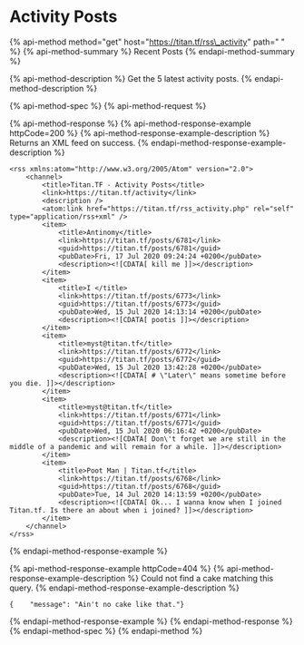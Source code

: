 # Activity Posts

{% api-method method="get" host="https://titan.tf/rss\_activity" path=" " %}
{% api-method-summary %}
Recent Posts
{% endapi-method-summary %}

{% api-method-description %}
Get the 5 latest activity posts.
{% endapi-method-description %}

{% api-method-spec %}
{% api-method-request %}

{% api-method-response %}
{% api-method-response-example httpCode=200 %}
{% api-method-response-example-description %}
Returns an XML feed on success.
{% endapi-method-response-example-description %}

```markup
<rss xmlns:atom="http://www.w3.org/2005/Atom" version="2.0">
    <channel>
        <title>Titan.TF - Activity Posts</title>
        <link>https://titan.tf/activity</link>
        <description />
        <atom:link href="https://titan.tf/rss_activity.php" rel="self" type="application/rss+xml" />
        <item>
            <title>Antinomy</title>
            <link>https://titan.tf/posts/6781</link>
            <guid>https://titan.tf/posts/6781</guid>
            <pubDate>Fri, 17 Jul 2020 09:24:24 +0200</pubDate>
            <description><![CDATA[ kill me ]]></description>
        </item>
        <item>
            <title>I </title>
            <link>https://titan.tf/posts/6773</link>
            <guid>https://titan.tf/posts/6773</guid>
            <pubDate>Wed, 15 Jul 2020 14:13:14 +0200</pubDate>
            <description><![CDATA[ pootis ]]></description>
        </item>
        <item>
            <title>myst@titan.tf</title>
            <link>https://titan.tf/posts/6772</link>
            <guid>https://titan.tf/posts/6772</guid>
            <pubDate>Wed, 15 Jul 2020 13:42:28 +0200</pubDate>
            <description><![CDATA[ # \"Later\" means sometime before you die. ]]></description>
        </item>
        <item>
            <title>myst@titan.tf</title>
            <link>https://titan.tf/posts/6771</link>
            <guid>https://titan.tf/posts/6771</guid>
            <pubDate>Wed, 15 Jul 2020 06:16:42 +0200</pubDate>
            <description><![CDATA[ Don\'t forget we are still in the middle of a pandemic and will remain for a while. ]]></description>
        </item>
        <item>
            <title>Poot Man | Titan.tf</title>
            <link>https://titan.tf/posts/6768</link>
            <guid>https://titan.tf/posts/6768</guid>
            <pubDate>Tue, 14 Jul 2020 14:13:59 +0200</pubDate>
            <description><![CDATA[ Ok... I wanna know when I joined Titan.tf. Is there an about when i joined? ]]></description>
        </item>
    </channel>
</rss>
```
{% endapi-method-response-example %}

{% api-method-response-example httpCode=404 %}
{% api-method-response-example-description %}
Could not find a cake matching this query.
{% endapi-method-response-example-description %}

```text
{    "message": "Ain't no cake like that."}
```
{% endapi-method-response-example %}
{% endapi-method-response %}
{% endapi-method-spec %}
{% endapi-method %}

